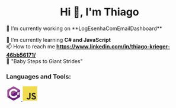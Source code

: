 <h1 align="center">Hi 👋, I'm Thiago</h1>
   🔭 I’m currently working on **LogEsenhaComEmailDashboard**

   🌱 I’m currently learning **C# and JavaScript**   
   📫 How to reach me **https://www.linkedin.com/in/thiago-krieger-46bb56171/**  
   :thought_balloon: "Baby Steps to Giant Strides"

<h3 align="left">Languages and Tools:</h3>
<p align="left"> <a href="https://www.w3schools.com/cs/" target="_blank"> <img src="https://raw.githubusercontent.com/devicons/devicon/master/icons/csharp/csharp-original.svg" alt="csharp" width="40" height="40"/> </a> <a href="https://developer.mozilla.org/en-US/docs/Web/JavaScript" target="_blank"> <img src="https://raw.githubusercontent.com/devicons/devicon/master/icons/javascript/javascript-original.svg" alt="javascript" width="40" height="40"/> </a> </p>
